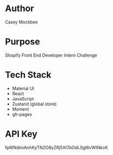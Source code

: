 # Author

Casey Mockbee

# Purpose

Shopify Front End Developer Intern Challenge

# Tech Stack

- Material UI
- React
- JavaScript
- Zustand (global store)
- Moment
- gh-pages

# API Key

fpWNdimAnhKyTN2O8yZRj5XI7bOdLSgl6vWtNkoK
